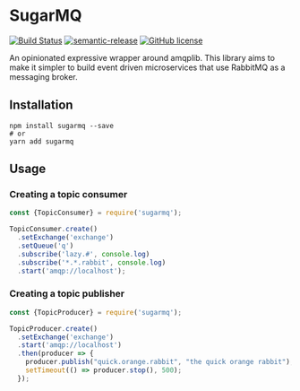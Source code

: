# SugarMQ

[![Build Status](https://travis-ci.org/freelyformd/mq.svg?branch=master)](https://travis-ci.org/freelyformd/mq)
[![semantic-release](https://img.shields.io/badge/%20%20%F0%9F%93%A6%F0%9F%9A%80-semantic--release-e10079.svg)](https://github.com/semantic-release/semantic-release)
[![GitHub license](https://img.shields.io/github/license/freelyformd/mq.svg)](https://github.com/freelyformd/mq)

An opinionated expressive wrapper around amqplib. This library aims to make it simpler to build event driven microservices that use RabbitMQ as a messaging broker.

## Installation

```
npm install sugarmq --save
# or
yarn add sugarmq
```

## Usage

### Creating a topic consumer

```js
const {TopicConsumer} = require('sugarmq');

TopicConsumer.create()
  .setExchange('exchange')
  .setQueue('q')
  .subscribe('lazy.#', console.log) 
  .subscribe('*.*.rabbit', console.log)
  .start('amqp://localhost');

```

### Creating a topic publisher

```js
const {TopicProducer} = require('sugarmq');

TopicProducer.create()
  .setExchange('exchange')
  .start('amqp://localhost')
  .then(producer => {
    producer.publish("quick.orange.rabbit", "the quick orange rabbit");
    setTimeout(() => producer.stop(), 500);
  });
```
